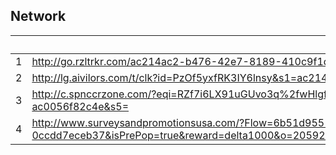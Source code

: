 ## Network

|     | URL                                                                                                                                                                                          |
| --- | -------------------------------------------------------------------------------------------------------------------------------------------------------------------------------------------- |
| 1   | http://go.rzltrkr.com/ac214ac2-b476-42e7-8189-410c9f1d35b7                                                                                                                                   |
| 2   | http://lg.aivilors.com/t/clk?id=PzOf5yxfRK3IY6lnsy&s1=ac214ac2-b476-42e7-8189-410c9f1d35b7&s2=wCG5SBBJSQSF2D4C10D3IOAC                                                                       |
| 3   | http://c.spnccrzone.com/?eqi=RZf7i6LX91uGUvo3q%2fwHlgfWBT3rGRtN-xqhoAzlR4qA%3d&s1=10423&s2=32345ff2-2d11-4806-8256-ac0056f82c4e&s5=                                                          |
| 4   | http://www.surveysandpromotionsusa.com/?Flow=6b51d955-0748-462e-9eb5-0ccdd7eceb37&isPrePop=true&reward=delta1000&o=205923&subaff1=10423&subaff2=202919&subaff3=82940&subaff4=delta1000&DVID= |
